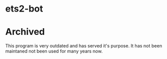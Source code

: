 # ets2-bot

# Archived
This program is very outdated and has served it's purpose. It has not been maintaned not been used for many years now.
